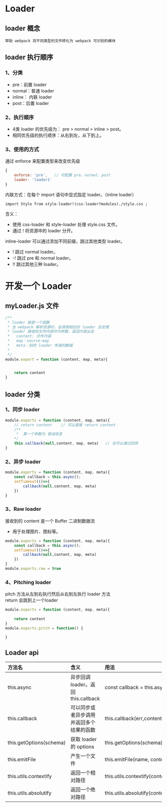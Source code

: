 # Loader
## loader 概念
    帮助 webpack 将不同类型的文件转化为 webpack 可识别的模块
## loader 执行顺序
### 1、分类
- pre：前置 loader
- normal：普通 loader
- inline： 内联 loader
- post：后置 loader

### 2、执行顺序
- 4类 loader 的优先级为： pre > normal > inline > post。
- 相同优先级的执行顺序：从右到左，从下到上。

### 3、使用的方式
通过 enforce 来配置类型来改变优先级
```javascript
{
    enforce: 'pre',   // 可配置 pre、normal、post
    loader: 'loader1'
}
```
内联方式：在每个 import 语句中显式指定 loader。（inline loader）

    import Style from style-loader!(css-loader?modules)./style.css ;

含义：
- 使用 css-loader 和 style-loader 处理 style.css 文件。
- 通过 ! 将资源中的 loader 分开。

inline-loader 可以通过添加不同前缀，跳过其他类型 loader。
- ! 跳过 normal loader。
- -! 跳过 pre 和 normal loader。
- !! 跳过其他三种 loader。


# 开发一个 Loader
## myLoader.js 文件
```javascript
/**
 * loader 就是一个函数
 * 当 webpack 解析资源时，会调用相应的 loader 去处理
 * loader 接收到文件内容作为参数，返回内容出去
 *   content: 文件内容
 *   map：source-map
 *   meta：别的 loader 传递的数据
 * 
 */
module.export = function (content, map, meta){
    

    return content
}
```

## loader 分类

### 1、同步 loader

```javascript
module.exports = function (content, map, meta){
    // return content    // 可以直接 return content
    /**
     *  第一个参数为 错误信息 
    */
    this.callback(null,content, map, meta)   // 也可以通过回调
}
```
### 2、异步 loader

```javascript
module.exports = function (content, map, meta){
    const callback = this.async();
    setTimeout(()=>{
        callback(null,content, map, meta)
    })
}
```


### 3、Raw loader
接收到的 content 是一个 Buffer 二进制数据流
 - 用于处理图片、图标等。
```javascript
module.exports = function (content, map, meta){
    const callback = this.async();
    setTimeout(()=>{
        callback(null,content, map, meta)
    })
}
module.exports.raw = true
```

### 4、Pitching loader
pitch 方法从左到右执行然后从右到左执行 loader 方法\
return 会跳到上一个loader
```javascript
module.exports = function (content, map, meta){
    
    return content
}
module.exports.pitch = function() {

}
```
## Loader api
| 方法名  | 含义  | 用法  |
| :--- | :--- | :--- |
| this.async  | 异步回调 loader。返回this.callback | const callback = this.async()  |
| this.callback | 可以同步或者异步调用并返回多个结果的函数 | this.callback(err,content,sourceMap?,meta?) |
| this.getOptions(schema) | 获取 loader 的 options | this.getOptions(schema) |
| this.emitFile | 产生一个文件 | this.emitFile(name, content, sourceMap) |
| this.utils.contextify | 返回一个相对路径 | this.utils.contextify(context, request) |
| this.utils.absolutify | 返回一个绝对路径 | this.utils.absolutify(context, request) |


